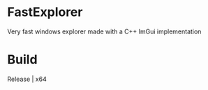 # FastExplorer
Very fast windows explorer made with a C++ ImGui implementation

# Build
Release | x64
